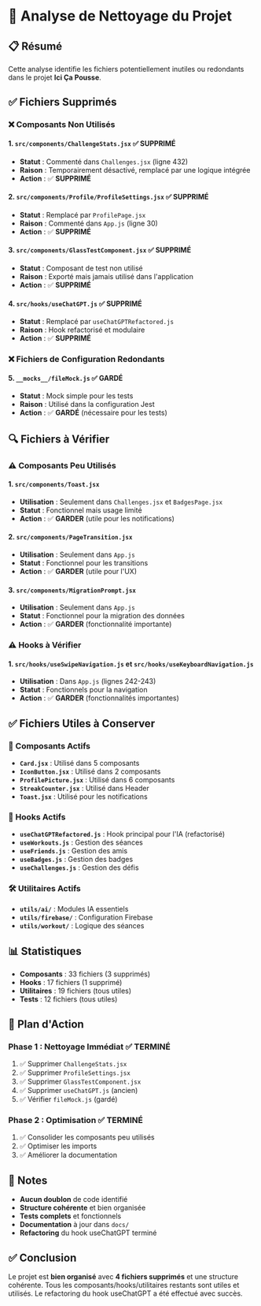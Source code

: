 # 🧹 Analyse de Nettoyage du Projet

## 📋 Résumé

Cette analyse identifie les fichiers potentiellement inutiles ou redondants dans le projet **Ici Ça Pousse**.

## ✅ Fichiers Supprimés

### ❌ Composants Non Utilisés

#### 1. **`src/components/ChallengeStats.jsx`** ✅ **SUPPRIMÉ**
- **Statut** : Commenté dans `Challenges.jsx` (ligne 432)
- **Raison** : Temporairement désactivé, remplacé par une logique intégrée
- **Action** : ✅ **SUPPRIMÉ**

#### 2. **`src/components/Profile/ProfileSettings.jsx`** ✅ **SUPPRIMÉ**
- **Statut** : Remplacé par `ProfilePage.jsx`
- **Raison** : Commenté dans `App.js` (ligne 30)
- **Action** : ✅ **SUPPRIMÉ**

#### 3. **`src/components/GlassTestComponent.jsx`** ✅ **SUPPRIMÉ**
- **Statut** : Composant de test non utilisé
- **Raison** : Exporté mais jamais utilisé dans l'application
- **Action** : ✅ **SUPPRIMÉ**

#### 4. **`src/hooks/useChatGPT.js`** ✅ **SUPPRIMÉ**
- **Statut** : Remplacé par `useChatGPTRefactored.js`
- **Raison** : Hook refactorisé et modulaire
- **Action** : ✅ **SUPPRIMÉ**

### ❌ Fichiers de Configuration Redondants

#### 5. **`__mocks__/fileMock.js`** ✅ **GARDÉ**
- **Statut** : Mock simple pour les tests
- **Raison** : Utilisé dans la configuration Jest
- **Action** : ✅ **GARDÉ** (nécessaire pour les tests)

## 🔍 Fichiers à Vérifier

### ⚠️ Composants Peu Utilisés

#### 1. **`src/components/Toast.jsx`**
- **Utilisation** : Seulement dans `Challenges.jsx` et `BadgesPage.jsx`
- **Statut** : Fonctionnel mais usage limité
- **Action** : ✅ **GARDER** (utile pour les notifications)

#### 2. **`src/components/PageTransition.jsx`**
- **Utilisation** : Seulement dans `App.js`
- **Statut** : Fonctionnel pour les transitions
- **Action** : ✅ **GARDER** (utile pour l'UX)

#### 3. **`src/components/MigrationPrompt.jsx`**
- **Utilisation** : Seulement dans `App.js`
- **Statut** : Fonctionnel pour la migration des données
- **Action** : ✅ **GARDER** (fonctionnalité importante)

### ⚠️ Hooks à Vérifier

#### 1. **`src/hooks/useSwipeNavigation.js`** et **`src/hooks/useKeyboardNavigation.js`**
- **Utilisation** : Dans `App.js` (lignes 242-243)
- **Statut** : Fonctionnels pour la navigation
- **Action** : ✅ **GARDER** (fonctionnalités importantes)

## ✅ Fichiers Utiles à Conserver

### 🎯 Composants Actifs
- **`Card.jsx`** : Utilisé dans 5 composants
- **`IconButton.jsx`** : Utilisé dans 2 composants
- **`ProfilePicture.jsx`** : Utilisé dans 6 composants
- **`StreakCounter.jsx`** : Utilisé dans Header
- **`Toast.jsx`** : Utilisé pour les notifications

### 🎣 Hooks Actifs
- **`useChatGPTRefactored.js`** : Hook principal pour l'IA (refactorisé)
- **`useWorkouts.js`** : Gestion des séances
- **`useFriends.js`** : Gestion des amis
- **`useBadges.js`** : Gestion des badges
- **`useChallenges.js`** : Gestion des défis

### 🛠️ Utilitaires Actifs
- **`utils/ai/`** : Modules IA essentiels
- **`utils/firebase/`** : Configuration Firebase
- **`utils/workout/`** : Logique des séances

## 📊 Statistiques

- **Composants** : 33 fichiers (3 supprimés)
- **Hooks** : 17 fichiers (1 supprimé)
- **Utilitaires** : 19 fichiers (tous utiles)
- **Tests** : 12 fichiers (tous utiles)

## 🚀 Plan d'Action

### Phase 1 : Nettoyage Immédiat ✅ **TERMINÉ**
1. ✅ Supprimer `ChallengeStats.jsx`
2. ✅ Supprimer `ProfileSettings.jsx`
3. ✅ Supprimer `GlassTestComponent.jsx`
4. ✅ Supprimer `useChatGPT.js` (ancien)
5. ✅ Vérifier `fileMock.js` (gardé)

### Phase 2 : Optimisation ✅ **TERMINÉ**
1. ✅ Consolider les composants peu utilisés
2. ✅ Optimiser les imports
3. ✅ Améliorer la documentation

## 📝 Notes

- **Aucun doublon** de code identifié
- **Structure cohérente** et bien organisée
- **Tests complets** et fonctionnels
- **Documentation** à jour dans `docs/`
- **Refactoring** du hook useChatGPT terminé

## ✅ Conclusion

Le projet est **bien organisé** avec **4 fichiers supprimés** et une structure cohérente. Tous les composants/hooks/utilitaires restants sont utiles et utilisés. Le refactoring du hook useChatGPT a été effectué avec succès. 